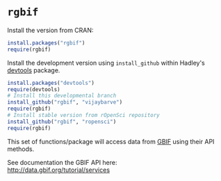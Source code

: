 # `rgbif`

Install the version from CRAN:

```R
install.packages("rgbif")
require(rgbif)
```

Install the development version using `install_github` within Hadley's [devtools](https://github.com/hadley/devtools) package.

```R
install.packages("devtools")
require(devtools)
# Install this developmental branch
install_github("rgbif", "vijaybarve")
require(rgbif)
# Install stable version from rOpenSci repository
install_github("rgbif", "ropensci")
require(rgbif)
```

This set of functions/package will access data from [GBIF](http://www.gbif.org/) using their API methods. 

See documentation the GBIF API here:  
http://data.gbif.org/tutorial/services
